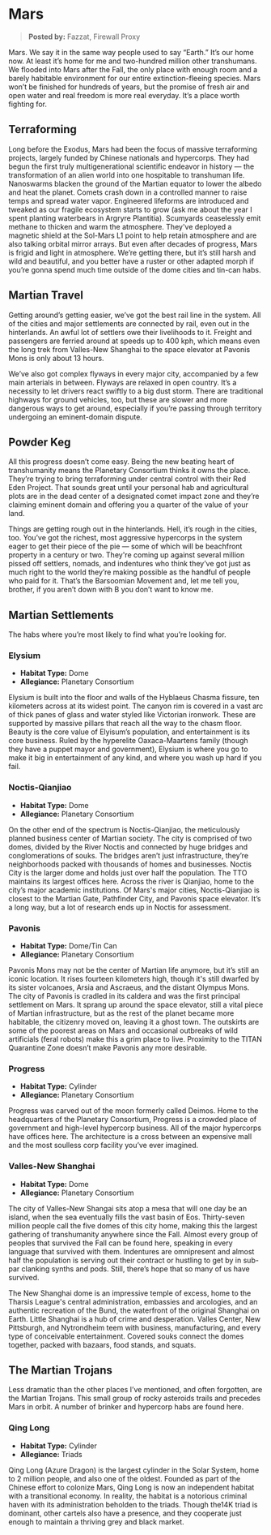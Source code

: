 # Mars

> **Posted by:** Fazzat, Firewall Proxy

Mars. We say it in the same way people used to say “Earth.” It’s our home now. At least it’s home for me and two-hundred million other transhumans. We flooded into Mars after the Fall, the only place with enough room and a barely habitable environment for our entire extinction-fleeing species. Mars won’t be finished for hundreds of years, but the promise of fresh air and open water and real freedom is more real everyday. It’s a place worth fighting for.

## Terraforming

Long before the Exodus, Mars had been the focus of massive terraforming projects, largely funded by Chinese nationals and hypercorps. They had begun the first truly multigenerational scientific endeavor in history — the transformation of an alien world into one hospitable to transhuman life. Nanoswarms blacken the ground of the Martian equator to lower the albedo and heat the planet. Comets crash down in a controlled manner to raise temps and spread water vapor. Engineered lifeforms are introduced and tweaked as our fragile ecosystem starts to grow (ask me about the year I spent planting waterbears in Argryre Plantitia). Scumyards ceaselessly emit methane to thicken and warm the atmosphere. They've deployed a magnetic shield at the Sol-Mars L1 point to help retain atmosphere and are also talking orbital mirror arrays. But even after decades of progress, Mars is frigid and light in atmosphere. We’re getting there, but it’s still harsh and wild and beautiful, and you better have a ruster or other adapted morph if you’re gonna spend much time outside of the dome cities and tin-can habs.

## Martian Travel

Getting around’s getting easier, we’ve got the best rail line in the system. All of the cities and major settlements are connected by rail, even out in the hinterlands. An awful lot of settlers owe their livelihoods to it. Freight and passengers are ferried around at speeds up to 400&nbsp;kph, which means even the long trek from Valles-New Shanghai to the space elevator at Pavonis Mons is only about 13 hours.

We’ve also got complex flyways in every major city, accompanied by a few main arterials in between. Flyways are relaxed in open country. It’s a necessity to let drivers react swiftly to a big dust storm. There are traditional highways for ground vehicles, too, but these are slower and more dangerous ways to get around, especially if you’re passing through territory undergoing an eminent-domain dispute.

## Powder Keg

All this progress doesn’t come easy. Being the new beating heart of transhumanity means the Planetary Consortium thinks it owns the place. They’re trying to bring terraforming under central control with their Red Eden Project. That sounds great until your personal hab and agricultural plots are in the dead center of a designated comet impact zone and they’re claiming eminent domain and offering you a quarter of the value of your land.

Things are getting rough out in the hinterlands. Hell, it’s rough in the cities, too. You’ve got the richest, most aggressive hypercorps in the system eager to get their piece of the pie — some of which will be beachfront property in a century or two. They're coming up against several million pissed off settlers, nomads, and indentures who think they’ve got just as much right to the world they’re making possible as the handful of people who paid for it. That’s the Barsoomian Movement and, let me tell you, brother, if you aren’t down with B you don’t want to know me.

## Martian Settlements

The habs where you’re most likely to find what you’re looking for.

### Elysium

<div class="stat-list">

- **Habitat Type:** Dome
- **Allegiance:** Planetary Consortium

</div>

Elysium is built into the floor and walls of the Hyblaeus Chasma fissure, ten kilometers across at its widest point. The canyon rim is covered in a vast arc of thick panes of glass and water styled like Victorian ironwork. These are supported by massive pillars that reach all the way to the chasm floor. Beauty is the core value of Elyisum’s population, and entertainment is its core business. Ruled by the hyperelite Oaxaca-Maartens family (though they have a puppet mayor and government), Elysium is where you go to make it big in entertainment of any kind, and where you wash up hard if you fail.

### Noctis-Qianjiao

<div class="stat-list">

- **Habitat Type:** Dome
- **Allegiance:** Planetary Consortium

</div>

On the other end of the spectrum is Noctis-Qianjiao, the meticulously planned business center of Martian society. The city is comprised of two domes, divided by the River Noctis and connected by huge bridges and conglomerations of souks. The bridges aren’t just infrastructure, they’re neighborhoods packed with thousands of homes and businesses. Noctis City is the larger dome and holds just over half the population. The TTO maintains its largest offices here. Across the river is Qianjiao, home to the city’s major academic institutions. Of Mars's major cities, Noctis-Qianjiao is closest to the Martian Gate, Pathfinder City, and Pavonis space elevator. It’s a long way, but a lot of research ends up in Noctis for assessment.

### Pavonis

<div class="stat-list">

- **Habitat Type:** Dome/Tin Can
- **Allegiance:** Planetary Consortium

</div>

Pavonis Mons may not be the center of Martian life anymore, but it’s still an iconic location. It rises fourteen kilometers high, though it's still dwarfed by its sister volcanoes, Arsia and Ascraeus, and the distant Olympus Mons. The city of Pavonis is cradled in its caldera and was the first principal settlement on Mars. It sprang up around the space elevator, still a vital piece of Martian infrastructure, but as the rest of the planet became more habitable, the citizenry moved on, leaving it a ghost town. The outskirts are some of the poorest areas on Mars and occasional outbreaks of wild artificials (feral robots) make this a grim place to live. Proximity to the TITAN Quarantine Zone doesn’t make Pavonis any more desirable.

### Progress

<div class="stat-list">

- **Habitat Type:** Cylinder
- **Allegiance:** Planetary Consortium

</div>

Progress was carved out of the moon formerly called Deimos. Home to the headquarters of the Planetary Consortium, Progress is a crowded place of government and high-level hypercorp business. All of the major hypercorps have offices here. The architecture is a cross between an expensive mall and the most soulless corp facility you’ve ever imagined.

### Valles-New Shanghai

<div class="stat-list">

- **Habitat Type:** Dome
- **Allegiance:** Planetary Consortium

</div>

The city of Valles-New Shangai sits atop a mesa that will one day be an island, when the sea eventually fills the vast basin of Eos. Thirty-seven million people call the five domes of this city home, making this the largest gathering of transhumanity anywhere since the Fall. Almost every group of peoples that survived the Fall can be found here, speaking in every language that survived with them. Indentures are omnipresent and almost half the population is serving out their contract or hustling to get by in sub-par clanking synths and pods. Still, there’s hope that so many of us have survived.

The New Shanghai dome is an impressive temple of excess, home to the Tharsis League's central administration, embassies and arcologies, and an authentic recreation of the Bund, the waterfront of the original Shanghai on Earth. Little Shanghai is a hub of crime and desperation. Valles Center, New Pittsburgh, and Nytrondheim teem with business, manufacturing, and every type of conceivable entertainment. Covered souks connect the domes together, packed with bazaars, food stands, and squats.

## The Martian Trojans

Less dramatic than the other places I’ve mentioned, and often forgotten, are the Martian Trojans. This small group of rocky asteroids trails and precedes Mars in orbit. A number of brinker and hypercorp habs are found here.

### Qing Long

<div class="stat-list">

- **Habitat Type:** Cylinder
- **Allegiance:** Triads

</div>

Qing Long (Azure Dragon) is the largest cylinder in the Solar System, home to 2 million people, and also one of the oldest. Founded as part of the Chinese effort to colonize Mars, Qing Long is now an independent habitat with a transitional economy. In reality, the habitat is a notorious criminal haven with its administration beholden to the triads. Though the14K triad is dominant, other cartels also have a presence, and they cooperate just enough to maintain a thriving grey and black market.
